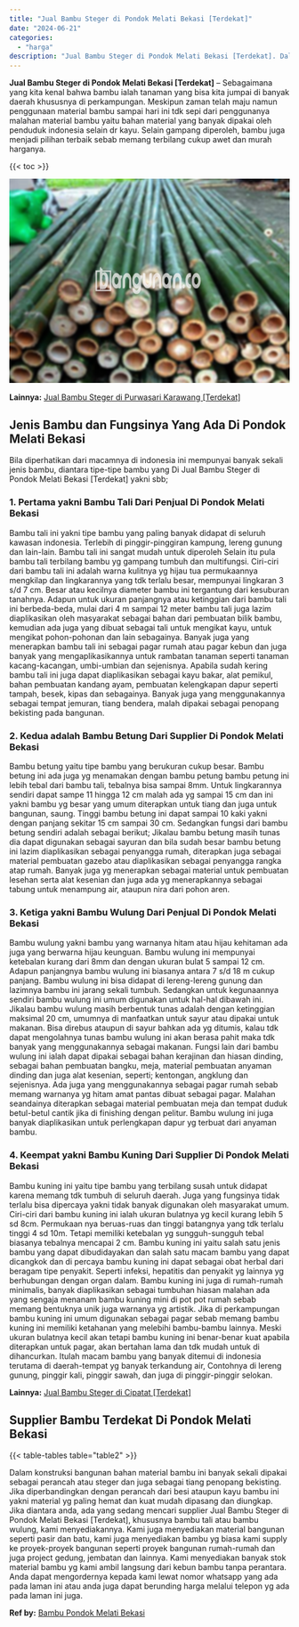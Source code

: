 ```yaml
---
title: "Jual Bambu Steger di Pondok Melati Bekasi [Terdekat]"
date: "2024-06-21"
categories: 
  - "harga"
description: "Jual Bambu Steger di Pondok Melati Bekasi [Terdekat]. Dalam konstruksi bangunan bahan material bambu ini banyak sekali dipakai sebagai perancah atau steger d..."
---
```


**Jual Bambu Steger di Pondok Melati Bekasi \[Terdekat\]** – Sebagaimana yang kita kenal bahwa bambu ialah tanaman yang bisa kita jumpai di banyak daerah khususnya di perkampungan. Meskipun zaman telah maju namun penggunaan material bambu sampai hari ini tdk sepi dari penggunanya malahan material bambu yaitu bahan material yang banyak dipakai oleh penduduk indonesia selain dr kayu. Selain gampang diperoleh, bambu juga menjadi pilihan terbaik sebab memang terbilang cukup awet dan murah harganya.

{{< toc >}}

![Jual Bambu Steger di Pondok Melati Bekasi [Terdekat]](/images/jual-bambu-tali-23.png)

**Lainnya:** [Jual Bambu Steger di Purwasari Karawang \[Terdekat\]](https://bambu.bangunan.co/jual-bambu-steger-di-purwasari-karawang-terdekat/)

## Jenis Bambu dan Fungsinya Yang Ada Di Pondok Melati Bekasi

Bila diperhatikan dari macamnya di indonesia ini mempunyai banyak sekali jenis bambu, diantara tipe-tipe bambu yang Di Jual Bambu Steger di Pondok Melati Bekasi \[Terdekat\] yakni sbb;

### 1\. Pertama yakni Bambu Tali Dari Penjual Di Pondok Melati Bekasi

Bambu tali ini yakni tipe bambu yang paling banyak didapat di seluruh kawasan indonesia. Terlebih di pinggir-pinggiran kampung, lereng gunung dan lain-lain. Bambu tali ini sangat mudah untuk diperoleh Selain itu pula bambu tali terbilang bambu yg gampang tumbuh dan multifungsi. Ciri-ciri dari bambu tali ini adalah warna kulitnya yg hijau tua permukaannya mengkilap dan lingkarannya yang tdk terlalu besar, mempunyai lingkaran 3 s/d 7 cm. Besar atau kecilnya diameter bambu ini tergantung dari kesuburan tanahnya. Adapun untuk ukuran panjangnya atau ketinggian dari bambu tali ini berbeda-beda, mulai dari 4 m sampai 12 meter bambu tali juga lazim diaplikasikan oleh masyarakat sebagai bahan dari pembuatan bilik bambu, kemudian ada juga yang dibuat sebagai tali untuk mengikat kayu, untuk mengikat pohon-pohonan dan lain sebagainya. Banyak juga yang menerapkan bambu tali ini sebagai pagar rumah atau pagar kebun dan juga banyak yang mengaplikasikannya untuk rambatan tanaman seperti tanaman kacang-kacangan, umbi-umbian dan sejenisnya. Apabila sudah kering bambu tali ini juga dapat diaplikasikan sebagai kayu bakar, alat pemikul, bahan pembuatan kandang ayam, pembuatan kelengkapan dapur seperti tampah, besek, kipas dan sebagainya. Banyak juga yang menggunakannya sebagai tempat jemuran, tiang bendera, malah dipakai sebagai penopang bekisting pada bangunan.

### 2\. Kedua adalah Bambu Betung Dari Supplier Di Pondok Melati Bekasi

Bambu betung yaitu tipe bambu yang berukuran cukup besar. Bambu betung ini ada juga yg menamakan dengan bambu petung bambu petung ini lebih tebal dari bambu tali, tebalnya bisa sampai 8mm. Untuk lingkarannya sendiri dapat sampe 11 hingga 12 cm malah ada yg sampai 15 cm dan ini yakni bambu yg besar yang umum diterapkan untuk tiang dan juga untuk bangunan, saung. Tinggi bambu betung ini dapat sampai 10 kaki yakni dengan panjang sekitar 15 cm sampai 30 cm. Sedangkan fungsi dari bambu betung sendiri adalah sebagai berikut; Jikalau bambu betung masih tunas dia dapat digunakan sebagai sayuran dan bila sudah besar bambu betung ini lazim diaplikasikan sebagai penyangga rumah, diterapkan juga sebagai material pembuatan gazebo atau diaplikasikan sebagai penyangga rangka atap rumah. Banyak juga yg menerapkan sebagai material untuk pembuatan lesehan serta alat kesenian dan juga ada yg menerapkannya sebagai tabung untuk menampung air, ataupun nira dari pohon aren.

### 3\. Ketiga yakni Bambu Wulung Dari Penjual Di Pondok Melati Bekasi

Bambu wulung yakni bambu yang warnanya hitam atau hijau kehitaman ada juga yang berwarna hijau keunguan. Bambu wulung ini mempunyai ketebalan kurang dari 8mm dan dengan ukuran bulat 5 sampai 12 cm. Adapun panjangnya bambu wulung ini biasanya antara 7 s/d 18 m cukup panjang. Bambu wulung ini bisa didapat di lereng-lereng gunung dan lazimnya bambu ini jarang sekali tumbuh. Sedangkan untuk kegunaannya sendiri bambu wulung ini umum digunakan untuk hal-hal dibawah ini. Jikalau bambu wulung masih berbentuk tunas adalah dengan ketinggian maksimal 20 cm, umumnya di manfaatkan untuk sayur atau dipakai untuk makanan. Bisa direbus ataupun di sayur bahkan ada yg ditumis, kalau tdk dapat mengolahnya tunas bambu wulung ini akan berasa pahit maka tdk banyak yang menggunakannya sebagai makanan. Fungsi lain dari bambu wulung ini ialah dapat dipakai sebagai bahan kerajinan dan hiasan dinding, sebagai bahan pembuatan bangku, meja, material pembuatan anyaman dinding dan juga alat kesenian, seperti; kentongan, angklung dan sejenisnya. Ada juga yang menggunakannya sebagai pagar rumah sebab memang warnanya yg hitam amat pantas dibuat sebagai pagar. Malahan seandainya diterapkan sebagai material pembuatan meja dan tempat duduk betul-betul cantik jika di finishing dengan pelitur. Bambu wulung ini juga banyak diaplikasikan untuk perlengkapan dapur yg terbuat dari anyaman bambu.

### 4\. Keempat yakni Bambu Kuning Dari Supplier Di Pondok Melati Bekasi

Bambu kuning ini yaitu tipe bambu yang terbilang susah untuk didapat karena memang tdk tumbuh di seluruh daerah. Juga yang fungsinya tidak terlalu bisa dipercaya yakni tidak banyak digunakan oleh masyarakat umum. Ciri-ciri dari bambu kuning ini ialah ukuran bulatnya yg kecil kurang lebih 5 sd 8cm. Permukaan nya beruas-ruas dan tinggi batangnya yang tdk terlalu tinggi 4 sd 10m. Tetapi memiliki ketebalan yg sungguh-sungguh tebal biasanya tebalnya mencapai 2 cm. Bambu kuning ini yaitu salah satu jenis bambu yang dapat dibudidayakan dan salah satu macam bambu yang dapat dicangkok dan di percaya bambu kuning ini dapat sebagai obat herbal dari beragam tipe penyakit. Seperti infeksi, hepatitis dan penyakit yg lainnya yg berhubungan dengan organ dalam. Bambu kuning ini juga di rumah-rumah minimalis, banyak diaplikasikan sebagai tumbuhan hiasan malahan ada yang sengaja menanam bambu kuning mini di pot pot rumah sebab memang bentuknya unik juga warnanya yg artistik. Jika di perkampungan bambu kuning ini umum digunakan sebagai pagar sebab memang bambu kuning ini memiliki ketahanan yang melebihi bambu-bambu lainnya. Meski ukuran bulatnya kecil akan tetapi bambu kuning ini benar-benar kuat apabila diterapkan untuk pagar, akan bertahan lama dan tdk mudah untuk di dihancurkan. Itulah macam bambu yang banyak ditemui di indonesia terutama di daerah-tempat yg banyak terkandung air, Contohnya di lereng gunung, pinggir kali, pinggir sawah, dan juga di pinggir-pinggir selokan.

**Lainnya:** [Jual Bambu Steger di Cipatat \[Terdekat\]](https://bambu.bangunan.co/jual-bambu-steger-di-cipatat-terdekat/)

## Supplier Bambu Terdekat Di Pondok Melati Bekasi

{{< table-tables table="table2" >}}

Dalam konstruksi bangunan bahan material bambu ini banyak sekali dipakai sebagai perancah atau steger dan juga sebagai tiang penopang bekisting. Jika diperbandingkan dengan perancah dari besi ataupun kayu bambu ini yakni material yg paling hemat dan kuat mudah dipasang dan diungkap. Jika diantara anda, ada yang sedang mencari supplier Jual Bambu Steger di Pondok Melati Bekasi \[Terdekat\], khususnya bambu tali atau bambu wulung, kami menyediakannya. Kami juga menyediakan material bangunan seperti pasir dan batu, kami juga menyediakan bambu yg biasa kami supply ke proyek-proyek bangunan seperti proyek bangunan rumah-rumah dan juga project gedung, jembatan dan lainnya. Kami menyediakan banyak stok material bambu yg kami ambil langsung dari kebun bambu tanpa perantara. Anda dapat mengordernya kepada kami lewat nomor whatsapp yang ada pada laman ini atau anda juga dapat berunding harga melalui telepon yg ada pada laman ini juga.

**Ref by:** [Bambu Pondok Melati Bekasi](https://id.wikipedia.org/wiki/Bambu)
